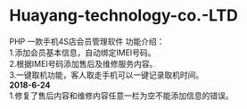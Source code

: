 # Huayang-technology-co.-LTD
PHP
一款手机4S店会员管理软件 
功能介绍：  
        1.添加会员基本信息，自动绑定IMEI号码。  
        2.根据IMEI号码添加售后及维修服务内容。  
        3.一键取机功能，客人取走手机可以一键记录取机时间。  
**2018-6-24**  
        1.修复了售后内容和维修内容任意一栏为空不能添加信息的错误。
